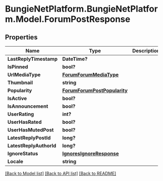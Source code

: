 # BungieNetPlatform.BungieNetPlatform.Model.ForumPostResponse
## Properties

Name | Type | Description | Notes
------------ | ------------- | ------------- | -------------
**LastReplyTimestamp** | **DateTime?** |  | [optional] 
**IsPinned** | **bool?** |  | [optional] 
**UrlMediaType** | [**ForumForumMediaType**](ForumForumMediaType.md) |  | [optional] 
**Thumbnail** | **string** |  | [optional] 
**Popularity** | [**ForumForumPostPopularity**](ForumForumPostPopularity.md) |  | [optional] 
**IsActive** | **bool?** |  | [optional] 
**IsAnnouncement** | **bool?** |  | [optional] 
**UserRating** | **int?** |  | [optional] 
**UserHasRated** | **bool?** |  | [optional] 
**UserHasMutedPost** | **bool?** |  | [optional] 
**LatestReplyPostId** | **long?** |  | [optional] 
**LatestReplyAuthorId** | **long?** |  | [optional] 
**IgnoreStatus** | [**IgnoresIgnoreResponse**](IgnoresIgnoreResponse.md) |  | [optional] 
**Locale** | **string** |  | [optional] 

[[Back to Model list]](../README.md#documentation-for-models) [[Back to API list]](../README.md#documentation-for-api-endpoints) [[Back to README]](../README.md)

